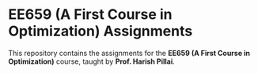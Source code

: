 # EE659 (A First Course in Optimization) Assignments

This repository contains the assignments for the **EE659 (A First Course in Optimization)** course, taught by **Prof. Harish Pillai**.
